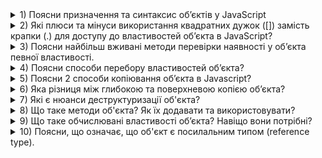 <details>
  <summary>1) Поясни призначення та синтаксис об’єктів у JavaScript</summary>
  <br>
  <img src="image/JS-Objects/1.png" />
</details>

<details>
  <summary>2) Які плюси та мінуси використання квадратних дужок ([]) замість крапки (.) для доступу до властивостей об’єкта в JavaScript?</summary>
  <br>
  <img src="image/JS-Objects/2.1.png" />
  <img src="image/JS-Objects/2.png" />
</details>

<details>
  <summary>3) Поясни найбільш вживані методи перевірки наявності у об’єкта певної властивості.</summary>
  <br>
  <img src="image/JS-Objects/3.png" />
</details>

<details>
  <summary>4) Поясни способи перебору властивостей об’єкта?</summary>
  <br>
  <img src="image/JS-Objects/4.png" />
  <img src="image/JS-Objects/4.1.png" />
</details>

<details>
  <summary>5) Поясни 2 способи копіювання об’єкта в Javascript?</summary>
  <br>
  <img src="image/JS-Objects/5.png" />
</details>

<details>
  <summary>6) Яка різниця між глибокою та поверхневою копією об’єкта?</summary>
  <br>
  <img src="image/JS-Objects/6.png" />
</details>

<details>
  <summary>7) Які є нюанси деструктуризації об'єкта?</summary>
  <br>
  <img src="image/JS-Objects/7.png" />
  <img src="image/JS-Objects/7.1.png" />
</details>

<details>
  <summary>8) Що таке методи об'єкта? Як їх додавати та використовувати?</summary>
  <br>
  <img src="image/JS-Objects/8.png" />
  <img src="image/JS-Objects/8.1.png" />
</details>

<details>
  <summary>9) Що таке обчислювані властивості об’єкта? Навіщо вони потрібні?</summary>
  <br>
  <img src="image/JS-Objects/9.png" />
</details>

<details>
  <summary>10) Поясни, що означає, що об'єкт є посилальним типом (reference type).</summary>
  <br>
  <img src="image/JS-Objects/10.png" />
  <img src="image/JS-Objects/10.1.png" />
</details>
